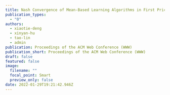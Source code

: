 ```yaml
---
title: Nash Convergence of Mean-Based Learning Algorithms in First Price Auctions
publication_types:
  - "0"
authors:
  - xiaotie-deng
  - xinyan-hu
  - tao-lin
  - admin
publication: Proceedings of the ACM Web Conference (WWW)
publication_short: Proceedings of the ACM Web Conference (WWW)
draft: false
featured: false
image:
  filename: ""
  focal_point: Smart
  preview_only: false
date: 2022-01-29T19:21:42.946Z
---
```

